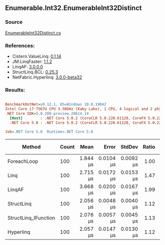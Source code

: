 ﻿## Enumerable.Int32.EnumerableInt32Distinct

### Source
[EnumerableInt32Distinct.cs](../LinqBenchmarks/Enumerable/Int32/EnumerableInt32Distinct.cs)

### References:
- Cistern.ValueLinq: [0.1.14](https://www.nuget.org/packages/Cistern.ValueLinq/0.1.14)
- JM.LinqFaster: [1.1.2](https://www.nuget.org/packages/JM.LinqFaster/1.1.2)
- LinqAF: [3.0.0.0](https://www.nuget.org/packages/LinqAF/3.0.0.0)
- StructLinq.BCL: [0.25.3](https://www.nuget.org/packages/StructLinq.BCL/0.25.3)
- NetFabric.Hyperlinq: [3.0.0-beta32](https://www.nuget.org/packages/NetFabric.Hyperlinq/3.0.0-beta32)

### Results:
``` ini

BenchmarkDotNet=v0.12.1, OS=Windows 10.0.19042
Intel Core i7-7567U CPU 3.50GHz (Kaby Lake), 1 CPU, 4 logical and 2 physical cores
.NET Core SDK=5.0.200-preview.20614.14
  [Host]        : .NET Core 5.0.2 (CoreCLR 5.0.220.61120, CoreFX 5.0.220.61120), X64 RyuJIT
  .NET Core 5.0 : .NET Core 5.0.2 (CoreCLR 5.0.220.61120, CoreFX 5.0.220.61120), X64 RyuJIT

Job=.NET Core 5.0  Runtime=.NET Core 5.0  

```
|               Method | Count |     Mean |     Error |    StdDev | Ratio |  Gen 0 | Gen 1 | Gen 2 | Allocated |
|--------------------- |------ |---------:|----------:|----------:|------:|-------:|------:|------:|----------:|
|          ForeachLoop |   100 | 1.844 μs | 0.0104 μs | 0.0092 μs |  1.00 | 2.8896 |     - |     - |    6048 B |
|                 Linq |   100 | 2.715 μs | 0.0172 μs | 0.0153 μs |  1.47 | 2.0638 |     - |     - |    4320 B |
|               LinqAF |   100 | 3.668 μs | 0.0200 μs | 0.0167 μs |  1.99 | 2.5024 |     - |     - |    5240 B |
|           StructLinq |   100 | 2.056 μs | 0.0048 μs | 0.0040 μs |  1.12 | 0.0305 |     - |     - |      64 B |
| StructLinq_IFunction |   100 | 2.076 μs | 0.0057 μs | 0.0045 μs |  1.13 | 0.0191 |     - |     - |      40 B |
|            Hyperlinq |   100 | 2.057 μs | 0.0147 μs | 0.0130 μs |  1.12 | 0.0191 |     - |     - |      40 B |
